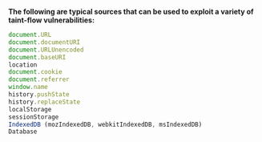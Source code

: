 **The following are typical sources that can be used to exploit a variety of taint-flow vulnerabilities:**
```js
document.URL 
document.documentURI 
document.URLUnencoded 
document.baseURI 
location 
document.cookie 
document.referrer 
window.name 
history.pushState 
history.replaceState 
localStorage 
sessionStorage 
IndexedDB (mozIndexedDB, webkitIndexedDB, msIndexedDB) 
Database
```